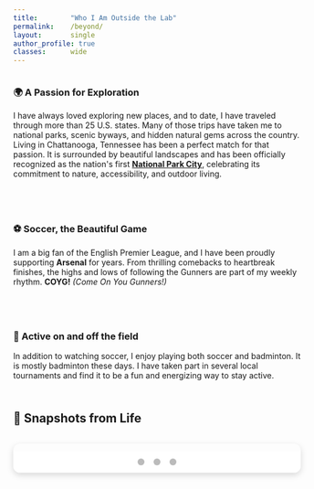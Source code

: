 ```yaml
---
title:        "Who I Am Outside the Lab"
permalink:    /beyond/
layout:       single
author_profile: true
classes:      wide
---
```


<style>
.outside-row {
  display: flex;
  flex-wrap: wrap;
  align-items: flex-start;
  gap: 1.5rem;
  margin-bottom: 2.5rem;
}
.outside-row .text {
  flex: 1 1 60%;
}
.outside-row img {
  max-width: 100px;
  height: auto;
  object-fit: contain;
  border-radius: 6px;
}
  
</style>

<div class="outside-row">
  <div class="text">
    <h3>🌍 A Passion for Exploration</h3>
    <p>I have always loved exploring new places, and to date, I have traveled through more than 25 U.S. states. Many of those trips have taken me to national parks, scenic byways, and hidden natural gems across the country. Living in Chattanooga, Tennessee has been a perfect match for that passion. It is surrounded by beautiful landscapes and has been officially recognized as the nation's first <a href="https://chattanooga.gov/stay-informed/latest-news/its-official-chattanooga-becomes-first-national-park-city-north-america"><strong>National Park City</strong></a>, celebrating its commitment to nature, accessibility, and outdoor living.</p>
  </div>
</div>

<div class="outside-row">
  <div class="text">
    <h3>⚽ Soccer, the Beautiful Game</h3>
    <p>I am a big fan of the English Premier League, and I have been proudly supporting <strong>Arsenal</strong> for years. From thrilling comebacks to heartbreak finishes, the highs and lows of following the Gunners are part of my weekly rhythm. <strong>COYG!</strong> <em>(Come On You Gunners!)</em></p>
  </div>
</div>

<div class="outside-row">
  <div class="text">
    <h3>🏸 Active on and off the field</h3>
    <p>In addition to watching soccer, I enjoy playing both soccer and badminton. It is mostly badminton these days. I have taken part in several local tournaments and find it to be a fun and energizing way to stay active.</p>
  </div>
</div>

## 📸 Snapshots from Life

<div class="slideshow-container">

  <div class="mySlides fade">
    <img src="{{ '/images/chattanooga.jpg' | relative_url }}" alt="Chattanooga">
  </div>

  <div class="mySlides fade">
    <img src="{{ '/images/florida.jpg' | relative_url }}" alt="Florida">
  </div>

  <div class="mySlides fade">
    <img src="{{ '/images/workshop.jpg' | relative_url }}" alt="Workshop">
  </div>

  <div class="mySlides fade">
    <img src="{{ '/images/office_view.jpg' | relative_url }}" alt="Office View">
  </div>

  <!-- Arrows -->
  <a class="prev" onclick="plusSlides(-1)">&#10094;</a>
  <a class="next" onclick="plusSlides(1)">&#10095;</a>

  <!-- Dots -->
  <div class="dots-container">
    <span class="dot" onclick="currentSlide(1)"></span>
    <span class="dot" onclick="currentSlide(2)"></span>
    <span class="dot" onclick="currentSlide(3)"></span>
  </div>

</div>

<style>
.slideshow-container {
  position: relative;
  max-width: 800px;
  margin: 2rem auto;
  border-radius: 12px;
  overflow: hidden;
  box-shadow: 0 4px 12px rgba(0, 0, 0, 0.15);
}

.mySlides {
  display: none;
}

.mySlides img {
  width: 100%;
  height: 420px;
  object-fit: cover;
  display: block;
}

.prev, .next {
  cursor: pointer;
  position: absolute;
  top: 50%;
  padding: 16px;
  color: white;
  font-weight: bold;
  font-size: 24px;
  transition: 0.3s ease;
  border-radius: 0 3px 3px 0;
  user-select: none;
  z-index: 10;
}

.next {
  right: 0;
  border-radius: 3px 0 0 3px;
}

.prev:hover, .next:hover {
  background-color: rgba(0, 0, 0, 0.5);
}

.dots-container {
  text-align: center;
  background: #fff;
  padding: 10px 0;
}

.dot {
  height: 12px;
  width: 12px;
  margin: 0 6px;
  background-color: #bbb;
  border-radius: 50%;
  display: inline-block;
  cursor: pointer;
  transition: background-color 0.3s;
}

.dot.active {
  background-color: #007bff;
}

@media (max-width: 600px) {
  .mySlides img {
    height: 250px;
  }
  .prev, .next {
    font-size: 18px;
    padding: 10px;
  }
}
</style>

<script>
let slideIndex = 1;
let slideTimer;

function showSlides(n) {
  const slides = document.getElementsByClassName("mySlides");
  const dots = document.getElementsByClassName("dot");
  if (n > slides.length) { slideIndex = 1; }
  if (n < 1) { slideIndex = slides.length; }
  for (let slide of slides) {
    slide.style.display = "none";
  }
  for (let dot of dots) {
    dot.classList.remove("active");
  }
  slides[slideIndex - 1].style.display = "block";
  dots[slideIndex - 1].classList.add("active");

  clearTimeout(slideTimer);
  slideTimer = setTimeout(() => plusSlides(1), 5000);
}

function plusSlides(n) {
  showSlides(slideIndex += n);
}

function currentSlide(n) {
  showSlides(slideIndex = n);
}

document.addEventListener("DOMContentLoaded", () => {
  showSlides(slideIndex);
});
</script>
